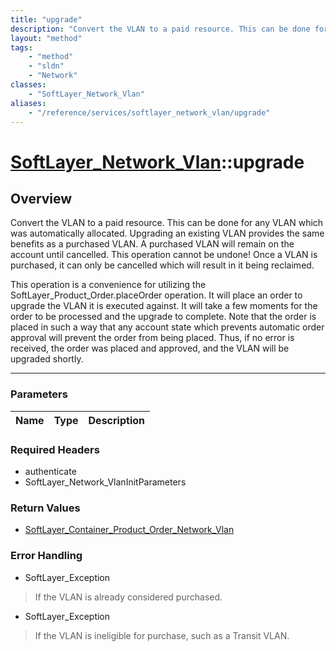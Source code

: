```yaml
---
title: "upgrade"
description: "Convert the VLAN to a paid resource. This can be done for any VLAN which was automatically allocated. Upgrading an exist... "
layout: "method"
tags:
    - "method"
    - "sldn"
    - "Network"
classes:
    - "SoftLayer_Network_Vlan"
aliases:
    - "/reference/services/softlayer_network_vlan/upgrade"
---
```

# [SoftLayer_Network_Vlan](/reference/services/SoftLayer_Network_Vlan)::upgrade




## Overview 
Convert the VLAN to a paid resource. This can be done for any VLAN which was automatically allocated. Upgrading an existing VLAN provides the same benefits as a purchased VLAN. A purchased VLAN will remain on the account until cancelled. This operation cannot be undone! Once a VLAN is purchased, it can only be cancelled which will result in it being reclaimed. 

This operation is a convenience for utilizing the SoftLayer_Product_Order.placeOrder operation. It will place an order to upgrade the VLAN it is executed against. It will take a few moments for the order to be processed and the upgrade to complete. Note that the order is placed in such a way that any account state which prevents automatic order approval will prevent the order from being placed. Thus, if no error is received, the order was placed and approved, and the VLAN will be upgraded shortly. 

-----

### Parameters 
|Name | Type | Description |
| --- | --- | --- |


### Required Headers
* authenticate
* SoftLayer_Network_VlanInitParameters


### Return Values
* <a href='/reference/datatypes/SoftLayer_Container_Product_Order_Network_Vlan'>SoftLayer_Container_Product_Order_Network_Vlan </a>



### Error Handling

* SoftLayer_Exception 

> If the VLAN is already considered purchased. 

* SoftLayer_Exception 

> If the VLAN is ineligible for purchase, such as a Transit VLAN. 



